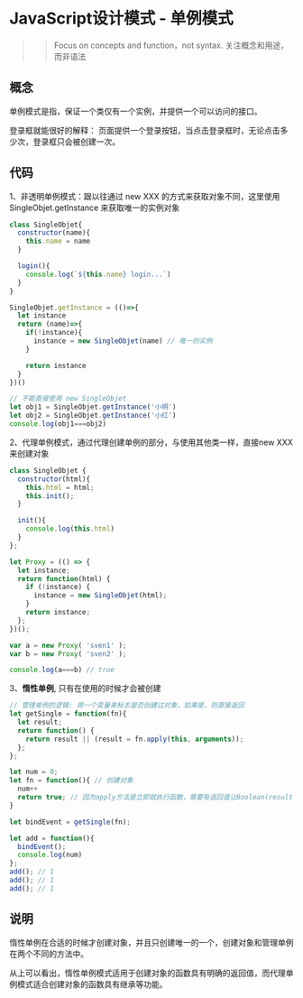 # JavaScript设计模式 - 单例模式

> > Focus on concepts and function，not syntax. 关注概念和用途，而非语法

## 概念

单例模式是指，保证一个类仅有一个实例，并提供一个可以访问的接口。

登录框就能很好的解释： 页面提供一个登录按钮，当点击登录框时，无论点击多少次，登录框只会被创建一次。

## 代码

1、非透明单例模式：跟以往通过 new XXX 的方式来获取对象不同，这里使用 SingleObjet.getInstance 来获取唯一的实例对象

```javascript
class SingleObjet{
  constructor(name){
    this.name = name
  }

  login(){
    console.log(`${this.name} login...`)
  }
}

SingleObjet.getInstance = (()=>{
  let instance
  return (name)=>{
    if(!instance){
      instance = new SingleObjet(name) // 唯一的实例
    }

    return instance
  }
})()

// 不能直接使用 new SingleObjet
let obj1 = SingleObjet.getInstance('小明')
let obj2 = SingleObjet.getInstance('小红')
console.log(obj1===obj2)
```

2、代理单例模式，通过代理创建单例的部分，与使用其他类一样，直接new XXX 来创建对象

```javascript
class SingleObjet {
  constructor(html){
    this.html = html;
    this.init();
  }

  init(){
    console.log(this.html)
  }
};

let Proxy = (() => {
  let instance;
  return function(html) {
    if (!instance) {
      instance = new SingleObjet(html);
    }
    return instance;
  };
})();

var a = new Proxy( 'sven1' );
var b = new Proxy( 'sven2' );

console.log(a===b) // true
```

3、**惰性单例**, 只有在使用的时候才会被创建

```javascript
// 管理单例的逻辑: 用一个变量来标志是否创建过对象，如果是，则直接返回
let getSingle = function(fn){
  let result;
  return function() {
    return result || (result = fn.apply(this, arguments));
  };
};

let num = 0;
let fn = function(){ // 创建对象
  num++
  return true; // 因为apply方法是立即就执行函数，需要有返回值让Boolean(result)为true即可
}

let bindEvent = getSingle(fn);

let add = function(){
  bindEvent();
  console.log(num)
};
add(); // 1
add(); // 1
add(); // 1
```


## 说明

惰性单例在合适的时候才创建对象，并且只创建唯一的一个，创建对象和管理单例在两个不同的方法中。

从上可以看出，惰性单例模式适用于创建对象的函数具有明确的返回值，而代理单例模式适合创建对象的函数具有继承等功能。